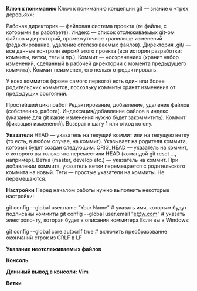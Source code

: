 **Ключ к пониманию**
Ключ к пониманию концепции git — знание о «трех деревьях»:

Рабочая директория — файловая система проекта (те файлы, с которыми вы работаете).
Индекс — список отслеживаемых git-ом файлов и директорий, промежуточное хранилище изменений (редактирование, удаление отслеживаемых файлов).
Директория .git/ — все данные контроля версий этого проекта (вся история разработки: коммиты, ветки, теги и пр.).
Коммит — «сохранение» (хранит набор изменений, сделанный в рабочей директории с момента предыдущего коммита). Коммит неизменен, его нельзя отредактировать.

У всех коммитов (кроме самого первого) есть один или более родительских коммитов, поскольку коммиты хранят изменения от предыдущих состояний.

Простейший цикл работ
Редактирование, добавление, удаление файлов (собственно, работа).
Индексация/добавление файлов в индекс (указание для git какие изменения нужно будет закоммитить).
Коммит (фиксация изменений).
Возврат к шагу 1 или отход ко сну.


**Указатели**
HEAD — указатель на текущий коммит или на текущую ветку (то есть, в любом случае, на коммит). Указывает на родителя коммита, который будет создан следующим.
ORIG_HEAD — указатель на коммит, с которого вы только что переместили HEAD (командой git reset ..., например).
Ветка (master, develop etc.) — указатель на коммит. При добавлении коммита, указатель ветки перемещается с родительского коммита на новый.
Теги — простые указатели на коммиты. Не перемещаются.

**Настройки**
Перед началом работы нужно выполнить некоторые настройки:

git config --global user.name "Your Name" # указать имя, которым будут подписаны коммиты
git config --global user.email "e@w.com"  # указать электропочту, которая будет в описании коммитера
Если вы в Windows:

git config --global core.autocrlf true # включить преобразование окончаний строк из CRLF в LF


**Указание неотслеживаемых файлов**

**Консоль**

**Длинный вывод в консоли: Vim**

**Ветки**



